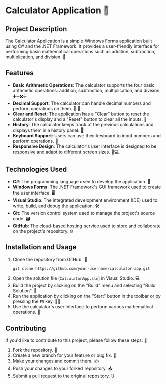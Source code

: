 # Calculator Application 🧮

## Project Description
The Calculator Application is a simple Windows Forms application built using C# and the .NET Framework. It provides a user-friendly interface for performing basic mathematical operations such as addition, subtraction, multiplication, and division. 🔢

## Features
- **Basic Arithmetic Operations**: The calculator supports the four basic arithmetic operations: addition, subtraction, multiplication, and division. ➕➖✖️➗
- **Decimal Support**: The calculator can handle decimal numbers and perform operations on them. 🔢.🔢
- **Clear and Reset**: The application has a "Clear" button to reset the calculator's display and a "Reset" button to clear all the inputs. 🧹
- **History**: The calculator keeps track of the previous calculations and displays them in a history panel. 📜
- **Keyboard Support**: Users can use their keyboard to input numbers and perform operations. 🎹
- **Responsive Design**: The calculator's user interface is designed to be responsive and adapt to different screen sizes. 📱💻

## Technologies Used
- **C#**: The programming language used to develop the application. 🐪
- **Windows Forms**: The .NET Framework's GUI framework used to create the user interface. 🖥️
- **Visual Studio**: The integrated development environment (IDE) used to write, build, and debug the application. 🛠️
- **Git**: The version control system used to manage the project's source code. 🗃️
- **GitHub**: The cloud-based hosting service used to store and collaborate on the project's repository. 🌐

## Installation and Usage
1. Clone the repository from GitHub: 🤖
   ```
   git clone https://github.com/your-username/calculator-app.git
   ```
2. Open the solution file (`CalculatorApp.sln`) in Visual Studio. 💻
3. Build the project by clicking on the "Build" menu and selecting "Build Solution". 🔨
4. Run the application by clicking on the "Start" button in the toolbar or by pressing the `F5` key. 🏃‍♂️
5. Use the calculator's user interface to perform various mathematical operations. 🧮

## Contributing
If you'd like to contribute to this project, please follow these steps: 🤝
1. Fork the repository. 🍴
2. Create a new branch for your feature or bug fix. 🌳
3. Make your changes and commit them. ✍️
4. Push your changes to your forked repository. 📤
5. Submit a pull request to the original repository. 🔃
